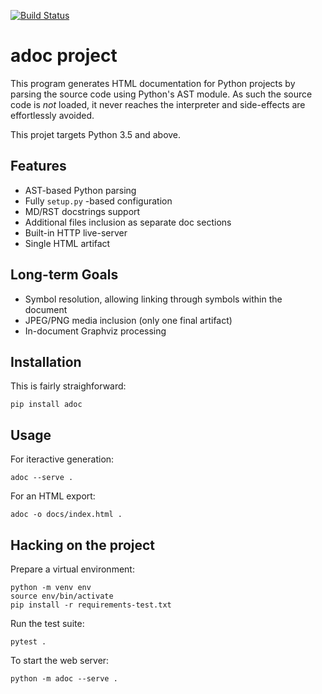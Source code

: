 [![Build Status](https://travis-ci.org/saalaa/adoc.svg?branch=master)](https://travis-ci.org/saalaa/adoc)

# **adoc** project

This program generates HTML documentation for Python projects by parsing the
source code using Python's AST module. As such the source code is *not* loaded,
it never reaches the interpreter and side-effects are effortlessly avoided.

This projet targets Python 3.5 and above.


## Features

- AST-based Python parsing
- Fully `setup.py` -based configuration
- MD/RST docstrings support
- Additional files inclusion as separate doc sections
- Built-in HTTP live-server
- Single HTML artifact


## Long-term Goals

- Symbol resolution, allowing linking through symbols within the document
- JPEG/PNG media inclusion (only one final artifact)
- In-document Graphviz processing


## Installation

This is fairly straighforward:

    pip install adoc


## Usage

For iteractive generation:

    adoc --serve .

For an HTML export:

    adoc -o docs/index.html .


## Hacking on the project

Prepare a virtual environment:

    python -m venv env
    source env/bin/activate
    pip install -r requirements-test.txt

Run the test suite:

    pytest .

To start the web server:

    python -m adoc --serve .
